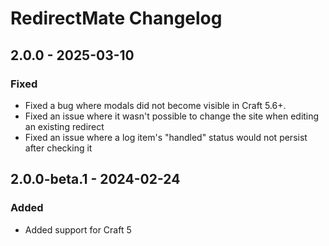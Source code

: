 # RedirectMate Changelog

## 2.0.0 - 2025-03-10
### Fixed
- Fixed a bug where modals did not become visible in Craft 5.6+.
- Fixed an issue where it wasn't possible to change the site when editing an existing redirect
- Fixed an issue where a log item's "handled" status would not persist after checking it

## 2.0.0-beta.1 - 2024-02-24
### Added
- Added support for Craft 5
